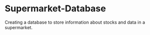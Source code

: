 # Supermarket-Database
Creating a database to store information about stocks and data in a supermarket.
